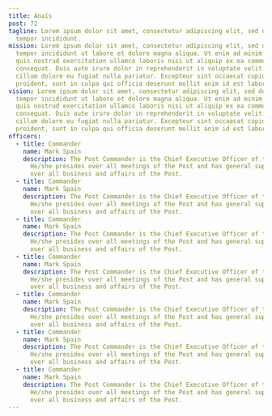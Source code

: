 ```yaml
---
title: Anaïs
post: 72
tagline: Lorem ipsum dolor sit amet, consectetur adipiscing elit, sed do eiusmod
  tempor incididunt.
mission: Lorem ipsum dolor sit amet, consectetur adipiscing elit, sed do eiusmod
  tempor incididunt ut labore et dolore magna aliqua. Ut enim ad minim veniam,
  quis nostrud exercitation ullamco laboris nisi ut aliquip ex ea commodo
  consequat. Duis aute irure dolor in reprehenderit in voluptate velit esse
  cillum dolore eu fugiat nulla pariatur. Excepteur sint occaecat cupidatat non
  proident, sunt in culpa qui officia deserunt mollit anim id est laborum.
vision: Lorem ipsum dolor sit amet, consectetur adipiscing elit, sed do eiusmod
  tempor incididunt ut labore et dolore magna aliqua. Ut enim ad minim veniam,
  quis nostrud exercitation ullamco laboris nisi ut aliquip ex ea commodo
  consequat. Duis aute irure dolor in reprehenderit in voluptate velit esse
  cillum dolore eu fugiat nulla pariatur. Excepteur sint occaecat cupidatat non
  proident, sunt in culpa qui officia deserunt mollit anim id est laborum.
officers:
  - title: Commander
    name: Mark Spain
    description: The Post Commander is the Chief Executive Officer of the Post.
      He/she presides over all meetings of the Post and has general supervision
      over all business and affairs of the Post.
  - title: Commander
    name: Mark Spain
    description: The Post Commander is the Chief Executive Officer of the Post.
      He/she presides over all meetings of the Post and has general supervision
      over all business and affairs of the Post.
  - title: Commander
    name: Mark Spain
    description: The Post Commander is the Chief Executive Officer of the Post.
      He/she presides over all meetings of the Post and has general supervision
      over all business and affairs of the Post.
  - title: Commander
    name: Mark Spain
    description: The Post Commander is the Chief Executive Officer of the Post.
      He/she presides over all meetings of the Post and has general supervision
      over all business and affairs of the Post.
  - title: Commander
    name: Mark Spain
    description: The Post Commander is the Chief Executive Officer of the Post.
      He/she presides over all meetings of the Post and has general supervision
      over all business and affairs of the Post.
  - title: Commander
    name: Mark Spain
    description: The Post Commander is the Chief Executive Officer of the Post.
      He/she presides over all meetings of the Post and has general supervision
      over all business and affairs of the Post.
  - title: Commander
    name: Mark Spain
    description: The Post Commander is the Chief Executive Officer of the Post.
      He/she presides over all meetings of the Post and has general supervision
      over all business and affairs of the Post.
---
```

